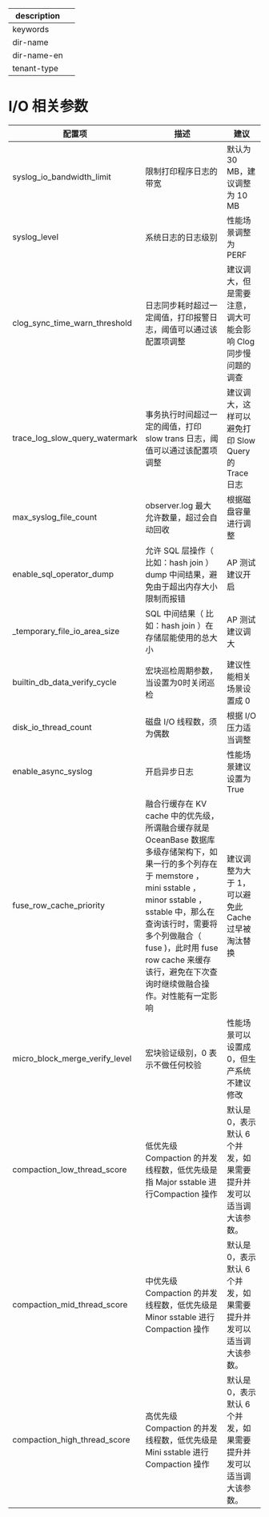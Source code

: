 |description||
|---|---|
|keywords||
|dir-name||
|dir-name-en||
|tenant-type||

# I/O 相关参数 


|               配置项                |                                                                                              描述                                                                                               |                    建议                    |
|----------------------------------|-----------------------------------------------------------------------------------------------------------------------------------------------------------------------------------------------|------------------------------------------|
| syslog_io_bandwidth_limit        | 限制打印程序日志的带宽                                                                                                                                                                                   | 默认为 30 MB，建议调整为 10 MB                    |
| syslog_level                     | 系统日志的日志级别                                                                                                                                                                                     | 性能场景调整为 PERF                             |
| clog_sync_time_warn_threshold    | 日志同步耗时超过一定阈值，打印报警日志，阈值可以通过该配置项调整                                                                                                                                                              | 建议调大，但是需要注意，调大可能会影响 Clog 同步慢问题的调查        |
| trace_log_slow_query_watermark   | 事务执行时间超过一定的阈值，打印 slow trans 日志，阈值可以通过该配置项调整                                                                                                                                                   | 建议调大，这样可以避免打印 Slow Query 的 Trace 日志      |
| max_syslog_file_count            | observer.log 最大允许数量，超过会自动回收                                                                                                                                                                   | 根据磁盘容量进行调整                               |
| enable_sql_operator_dump         | 允许 SQL 层操作（ 比如：hash join ）dump 中间结果，避免由于超出内存大小限制而报错                                                                                                                                           | AP 测试建议开启                                |
| _temporary_file_io_area_size     | SQL 中间结果（ 比如：hash join ）在存储层能使用的总大小                                                                                                                                                           | AP 测试建议调大                                |
| builtin_db_data_verify_cycle     | 宏块巡检周期参数，当设置为0时关闭巡检                                                                                                                                                                           | 建议性能相关场景设置成 0                            |
| disk_io_thread_count             | 磁盘 I/O 线程数，须为偶数                                                                                                                                                                               | 根据 I/O 压力适当调整                            |
| enable_async_syslog              | 开启异步日志                                                                                                                                                                                        | 性能场景建议设置为 True                           |
| fuse_row_cache_priority          | 融合行缓存在 KV cache 中的优先级，所谓融合缓存就是 OceanBase 数据库多级存储架构下，如果一行的多个列存在于 memstore ，mini sstable ，minor sstable ，sstable 中，那么在查询该行时，需要将多个列做融合（ fuse )，此时用 fuse row cache 来缓存该行，避免在下次查询时继续做融合操作。对性能有一定影响 | 建议调整为大于 1，可以避免此 Cache 过早被淘汰替换            |
| micro_block_merge_verify_level   | 宏块验证级别，0 表示不做任何校验                                                                                                                                                                             | 性能场景可以设置成 0，但生产系统不建议修改                   |
| compaction_low_thread_score   |  低优先级 Compaction 的并发线程数，低优先级是指 Major sstable 进行Compaction 操作  | 默认是 0，表示默认 6 个并发，如果需要提升并发可以适当调大该参数。 |
| compaction_mid_thread_score   |  中优先级 Compaction 的并发线程数，低优先级是 Minor sstable 进行Compaction 操作  | 默认是 0，表示默认 6 个并发，如果需要提升并发可以适当调大该参数。 |
| compaction_high_thread_score   |  高优先级 Compaction 的并发线程数，低优先级是 Mini sstable 进行Compaction 操作  | 默认是 0，表示默认 6 个并发，如果需要提升并发可以适当调大该参数。 |
